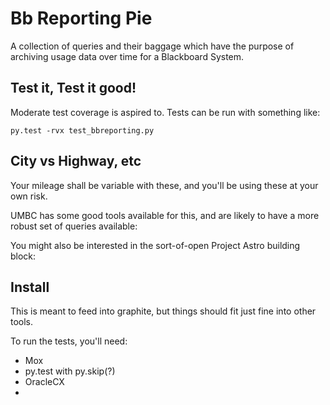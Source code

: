 # Bb Reporting Pie

A collection of queries and their baggage which have the purpose of
archiving usage data over time for a Blackboard System.

## Test it, Test it good!

Moderate test coverage is aspired to.  Tests can be run with something
like:

`py.test -rvx test_bbreporting.py`

## City vs Highway, etc

Your mileage shall be variable with these, and you'll be using these at
your own risk. 

UMBC has some good tools available for this, and are likely to have a
more robust set of queries available:

You might also be interested in the sort-of-open Project Astro building
block:  

## Install

This is meant to feed into graphite, but things should fit just fine
into other tools.

To run the tests, you'll need:

*  Mox
* py.test with py.skip(?) 
* OracleCX
* 




